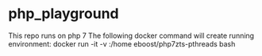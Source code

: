 # php_playground

This repo runs on php 7
The following docker command will create running environment:
docker run -it -v <path to your files>:/home eboost/php7zts-pthreads bash
